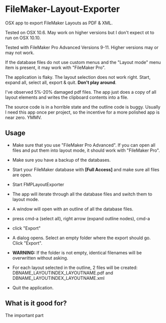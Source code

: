 # FileMaker-Layout-Exporter
OSX app to export FileMaker Layouts as PDF &amp; XML.

Tested on OSX 10.6. May work on higher versions but I don't expect ot to run on OSX 10.10.

Tested with FileMaker Pro Advanced Versions 9-11. Higher versions may or may not work.

If the database files do not use custom menus and the "Layout mode" menu item is present,
it may work with "FileMaker Pro".

The application is flaky. The layout selection does not work right. Start, expand all, select all, export & quit. **Don't play around**.

I've observed 5%-20% damaged pdf files. The app just does a copy of all layout elements and writes the clipboard contents into a file.

The source code is in a horrible state and the outline code is buggy. Usually I need this app once per project, so the incentive for a more polished app is near zero. YMMV.




## Usage

+ Make sure that you use "FileMaker Pro Advanced". If you can open all files and put them into layout mode, it should work with "FileMaker Pro".

+ Make sure you have a backup of the databases.

+ Start your FileMaker database with **[Full Access]** and make sure all files are open.

+ Start FMPLayoutExporter

+ The app will iterate through all the database files and switch them to layout mode.

+ A window will open with an outline of all the database files.

+ press cmd-a (select all), right arrow (expand outline nodes), cmd-a

+ click "Export"

+ A dialog opens. Select an empty folder where the export should go. Click "Export".

+ **WARNING:** If the folder is not empty, identical filenames will be overwritten without asking.

+ For each layout selected in the outline, 2 files will be created:
DBNAME_LAYOUTINDEX_LAYOUTNAME.pdf and
DBNAME_LAYOUTINDEX_LAYOUTNAME.xml

+ Quit the application.

## What is it good for?

The important part 